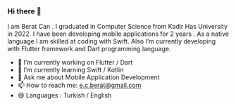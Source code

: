 ### Hi there 👋 
I am Berat Can .
I graduated in Computer Science from Kadir Has University in 2022.
I have been developing mobile applications for 2 years . As a native language I am skilled at coding with Swift. Also I’m currently developing with Flutter framework and Dart programming language.

- 🔭 I’m currently working on Flutter / Dart
- 🌱 I’m currently learning Swift / Kotlin
- 💬 Ask me about Mobile Application Development 
- 📫 How to reach me: e.c.berat@gmail.com 
- 😄 Languages : Turkish / English 



